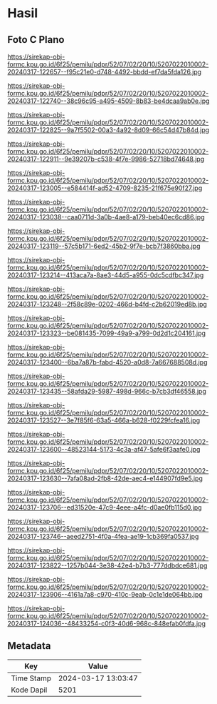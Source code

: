 # Hasil

## Foto C Plano

https://sirekap-obj-formc.kpu.go.id/6f25/pemilu/pdpr/52/07/02/20/10/5207022010002-20240317-122657--f95c21e0-d748-4492-bbdd-ef7da5fda126.jpg

https://sirekap-obj-formc.kpu.go.id/6f25/pemilu/pdpr/52/07/02/20/10/5207022010002-20240317-122740--38c96c95-a495-4509-8b83-be4dcaa9ab0e.jpg

https://sirekap-obj-formc.kpu.go.id/6f25/pemilu/pdpr/52/07/02/20/10/5207022010002-20240317-122825--9a7f5502-00a3-4a92-8d09-66c54d47b84d.jpg

https://sirekap-obj-formc.kpu.go.id/6f25/pemilu/pdpr/52/07/02/20/10/5207022010002-20240317-122911--9e39207b-c538-4f7e-9986-52718bd74648.jpg

https://sirekap-obj-formc.kpu.go.id/6f25/pemilu/pdpr/52/07/02/20/10/5207022010002-20240317-123005--e584414f-ad52-4709-8235-21f675e90f27.jpg

https://sirekap-obj-formc.kpu.go.id/6f25/pemilu/pdpr/52/07/02/20/10/5207022010002-20240317-123038--caa0711d-3a0b-4ae8-a179-beb40ec6cd86.jpg

https://sirekap-obj-formc.kpu.go.id/6f25/pemilu/pdpr/52/07/02/20/10/5207022010002-20240317-123119--57c5b171-6ed2-45b2-9f7e-bcb7f3860bba.jpg

https://sirekap-obj-formc.kpu.go.id/6f25/pemilu/pdpr/52/07/02/20/10/5207022010002-20240317-123214--413aca7a-8ae3-44d5-a955-0dc5cdfbc347.jpg

https://sirekap-obj-formc.kpu.go.id/6f25/pemilu/pdpr/52/07/02/20/10/5207022010002-20240317-123248--2f58c89e-0202-466d-b4fd-c2b62019ed8b.jpg

https://sirekap-obj-formc.kpu.go.id/6f25/pemilu/pdpr/52/07/02/20/10/5207022010002-20240317-123323--be081435-7099-49a9-a799-0d2d1c204161.jpg

https://sirekap-obj-formc.kpu.go.id/6f25/pemilu/pdpr/52/07/02/20/10/5207022010002-20240317-123400--6ba7a87b-fabd-4520-a0d8-7a667688508d.jpg

https://sirekap-obj-formc.kpu.go.id/6f25/pemilu/pdpr/52/07/02/20/10/5207022010002-20240317-123435--58afda29-5987-498d-966c-b7cb3df46558.jpg

https://sirekap-obj-formc.kpu.go.id/6f25/pemilu/pdpr/52/07/02/20/10/5207022010002-20240317-123527--3e7f85f6-63a5-466a-b628-f0229fcfea16.jpg

https://sirekap-obj-formc.kpu.go.id/6f25/pemilu/pdpr/52/07/02/20/10/5207022010002-20240317-123600--48523144-5173-4c3a-af47-5afe6f3aafe0.jpg

https://sirekap-obj-formc.kpu.go.id/6f25/pemilu/pdpr/52/07/02/20/10/5207022010002-20240317-123630--7afa08ad-2fb8-42de-aec4-e144907fd9e5.jpg

https://sirekap-obj-formc.kpu.go.id/6f25/pemilu/pdpr/52/07/02/20/10/5207022010002-20240317-123706--ed31520e-47c9-4eee-a4fc-d0ae0fb115d0.jpg

https://sirekap-obj-formc.kpu.go.id/6f25/pemilu/pdpr/52/07/02/20/10/5207022010002-20240317-123746--aeed2751-4f0a-4fea-ae19-1cb369fa0537.jpg

https://sirekap-obj-formc.kpu.go.id/6f25/pemilu/pdpr/52/07/02/20/10/5207022010002-20240317-123822--1257b044-3e38-42e4-b7b3-777ddbdce681.jpg

https://sirekap-obj-formc.kpu.go.id/6f25/pemilu/pdpr/52/07/02/20/10/5207022010002-20240317-123906--4161a7a8-c970-410c-9eab-0c1e1de064bb.jpg

https://sirekap-obj-formc.kpu.go.id/6f25/pemilu/pdpr/52/07/02/20/10/5207022010002-20240317-124036--48433254-c0f3-40d6-968c-848efab0fdfa.jpg


## Metadata

| Key        | Value               |
| ---------- | ------------------- |
| Time Stamp | 2024-03-17 13:03:47 |
| Kode Dapil | 5201                |



